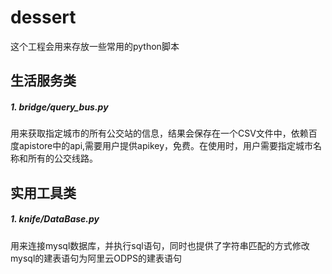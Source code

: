 # dessert
这个工程会用来存放一些常用的python脚本

## 生活服务类

##### 1. bridge/query_bus.py

   用来获取指定城市的所有公交站的信息，结果会保存在一个CSV文件中，依赖百度apistore中的api,需要用户提供apikey，免费。在使用时，用户需要指定城市名称和所有的公交线路。

## 实用工具类
##### 1. knife/DataBase.py

   用来连接mysql数据库，并执行sql语句，同时也提供了字符串匹配的方式修改mysql的建表语句为阿里云ODPS的建表语句

	
